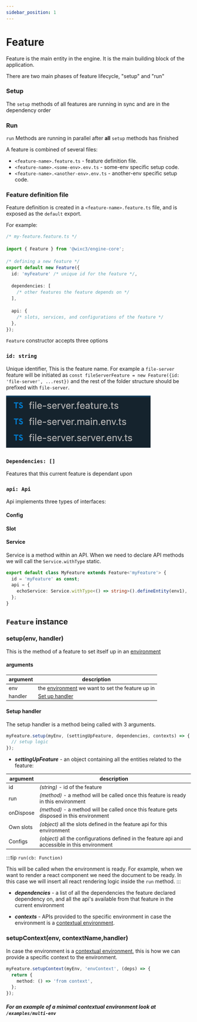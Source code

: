 ```yaml
---
sidebar_position: 1
---
```


# Feature

Feature is the main entity in the engine. It is the main building block of the application.

There are two main phases of feature lifecycle, "setup" and "run"

### Setup

The `setup` methods of all features are running in sync and are in the dependency order

### Run

`run` Methods are running in parallel after **all** `setup` methods has finished

A feature is combined of several files:

- `<feature-name>.feature.ts` - feature definition file.
- `<feature-name>.<some-env>.env.ts` - some-env specific setup code.
- `<feature-name>.<another-env>.env.ts` - another-env specific setup code.

### Feature definition file

Feature definition is created in a `<feature-name>.feature.ts` file, and is exposed as the `default` export.

For example:

```ts
/* my-feature.feature.ts */

import { Feature } from '@wixc3/engine-core';

/* defining a new feature */
export default new Feature({
  id: 'myFeature' /* unique id for the feature */,

  dependencies: [
    /* other features the feature depends on */
  ],

  api: {
    /* slots, services, and configurations of the feature */
  },
});
```

`Feature` constructor accepts three options

### `id: string`

Unique identifier, This is the feature name. For example a `file-server` feature will be initiated
as `const fileServerFeature = new Feature({id: 'file-server', ...rest})` and the rest of the folder structure should be
prefixed with `file-server`.

![Feature file structure](../../../static/img/feature_folder_example.png)

### `Dependencies: []`

Features that this current feature is dependant upon

### `api: Api`

Api implements three types of interfaces:

#### Config

#### Slot

#### Service

Service is a method within an API. When we need to declare API methods we will call the `Service.withType` static.

```ts my-feature.feature.ts
export default class MyFeature extends Feature<'myFeature'> {
  id = 'myFeature' as const;
  api = {
    echoService: Service.withType<() => string>().defineEntity(env1),
  };
}
```

## `Feature` instance

### setup(env, handler)

This is the method of a feature to set itself up in an [environment](../environment)

#### arguments

| argument | description                                                        |
| -------- | ------------------------------------------------------------------ |
| env      | the [environment](../environment) we want to set the feature up in |
| handler  | [Set up handler](#setup-handler)                                   |

#### Setup handler

The setup handler is a method being called with 3 arguments.

```ts
myFeature.setup(myEnv, (settingUpFeature, dependencies, contexts) => {
  // setup logic
});
```

- **_settingUpFeature_** - an object containing all the entities related to the feature:

| argument  | description                                                                                     |
| --------- | ----------------------------------------------------------------------------------------------- |
| id        | _(string)_ - id of the feature                                                                  |
| run       | _(method)_ - a method will be called once this feature is ready in this environment             |
| onDispose | _(method)_ - a method will be called once this feature gets disposed in this environment        |
| Own slots | _(object)_ all the slots defined in the feature api for this environment                        |
| Configs   | _(object)_ all the configurations defined in the feature api and accessible in this environment |

:::tip
`run(cb: Function)`

This will be called when the environment is ready. For example, when we want to render a react component we need the
document to be ready. In this case we will insert all react rendering logic inside the `run` method.
:::

- **_dependencies_** - a list of all the dependencies the feature declared dependency on, and all the api's available
  from that feature in the current environment

- **_contexts_** - APIs provided to the specific environment in case the environment is
  a [contextual environment](../environment/contextual.md).

### setupContext(env, contextName,handler)

In case the environment is a [contextual environment](../environment/contextual.md), this is how we can provide
a specific context to the environment.

```ts
myFeature.setupContext(myEnv, 'envContext', (deps) => {
  return {
    method: () => 'from context',
  };
});
```

##### For an example of a minimal contextual environment look at `/examples/multi-env`
